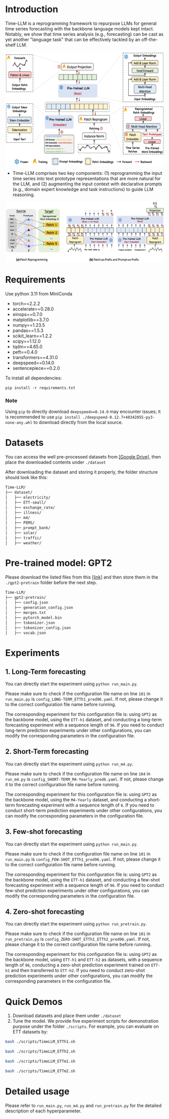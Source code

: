 # Introduction

Time-LLM is a reprogramming framework to repurpose LLMs for general time series forecasting with the backbone language models kept intact.
Notably, we show that time series analysis (e.g., forecasting) can be cast as yet another "language task" that can be effectively tackled by an off-the-shelf LLM.

<p align="center">
<img src="./figures/framework.png" height = "360" alt="" align=center />
</p>

- Time-LLM comprises two key components: (1) reprogramming the input time series into text prototype representations that are more natural for the LLM, and (2) augmenting the input context with declarative prompts (e.g., domain expert knowledge and task instructions) to guide LLM reasoning.

<p align="center">
<img src="./figures/method-detailed-illustration.png" height = "190" alt="" align=center />
</p>

# Requirements

Use python 3.11 from MiniConda

- torch==2.2.2
- accelerate==0.28.0
- einops==0.7.0
- matplotlib==3.7.0
- numpy==1.23.5
- pandas==1.5.3
- scikit_learn==1.2.2
- scipy==1.12.0
- tqdm==4.65.0
- peft==0.4.0
- transformers==4.31.0
- deepspeed==0.14.0
- sentencepiece==0.2.0

To install all dependencies:
```
pip install -r requirements.txt
```

### Note

Using `pip` to directly download `deepspeed==0.14.0` may encounter issues; it is recommended to use `pip install ./deepspeed-0.12.7+40342055-py3-none-any.whl` to download directly from the local source.

# Datasets

You can access the well pre-processed datasets from [[Google Drive]](https://drive.google.com/file/d/1NF7VEefXCmXuWNbnNe858WvQAkJ_7wuP/view?usp=sharing), then place the downloaded contents under `./dataset`

After downloading the dataset and storing it properly, the folder structure should look like this:
```
Time-LLM/
├── dataset/
│   ├── electricity/
│   ├── ETT-small/
│   ├── exchange_rate/
│   ├── illness/
│   ├── m4/
│   ├── PEMS/
│   ├── prompt_bank/
│   ├── solar/
│   ├── traffic/
│   ├── weather/
```

# Pre-trained model: GPT2

Please download the listed files from this [[link]](https://huggingface.co/openai-community/gpt2/tree/main) and then store them in the `./gpt2-pretrain` folder before the next step.
```
Time-LLM/
├── gpt2-pretrain/
│   ├── config.json
│   ├── generation_config.json
│   ├── merges.txt
│   ├── pytorch_model.bin
│   ├── tokenizer.json
│   ├── tokenizer_config.json
│   ├── vocab.json
```

# Experiments

## 1. Long-Term forecasting

You can directly start the experiment using `python run_main.py`.

Please make sure to check if the configuration file name on line `101` in `run_main.py` is `config_LONG-TERM_ETTh1_pred96.yaml`. If not, please change it to the correct configuration file name before running.

The corresponding experiment for this configuration file is: using `GPT2` as the backbone model, using the `ETT-h1` dataset, and conducting a long-term forecasting experiment with a sequence length of `96`. If you need to conduct long-term prediction experiments under other configurations, you can modify the corresponding parameters in the configuration file.

## 2. Short-Term forecasting

You can directly start the experiment using `python run_m4.py`.

Please make sure to check if the configuration file name on line `104` in `run_m4.py` is `config_SHORT-TERM_M4-Yearly_pred6.yaml`. If not, please change it to the correct configuration file name before running.

The corresponding experiment for this configuration file is: using `GPT2` as the backbone model, using the `M4-Yearly` dataset, and conducting a short-term forecasting experiment with a sequence length of `6`. If you need to conduct short-term prediction experiments under other configurations, you can modify the corresponding parameters in the configuration file.

## 3. Few-shot forecasting

You can directly start the experiment using `python run_main.py`.

Please make sure to check if the configuration file name on line `101` in `run_main.py` is `config_FEW-SHOT_ETTh1_pred96.yaml`. If not, please change it to the correct configuration file name before running.

The corresponding experiment for this configuration file is: using `GPT2` as the backbone model, using the `ETT-h1` dataset, and conducting a few-shot forecasting experiment with a sequence length of `96`. If you need to conduct few-shot prediction experiments under other configurations, you can modify the corresponding parameters in the configuration file.

## 4. Zero-shot forecasting

You can directly start the experiment using `python run_pretrain.py`.

Please make sure to check if the configuration file name on line `101` in `run_pretrain.py` is `config_ZERO-SHOT_ETTh1_ETTh2_pred96.yaml`. If not, please change it to the correct configuration file name before running.

The corresponding experiment for this configuration file is: using `GPT2` as the backbone model, using `ETT-h1` and `ETT-h2` as datasets, with a sequence length of `96`, conducting a zero-shot prediction experiment trained on `ETT-h1` and then transferred to `ETT-h2`. If you need to conduct zero-shot prediction experiments under other configurations, you can modify the corresponding parameters in the configuration file.

# Quick Demos

1. Download datasets and place them under `./dataset`
2. Tune the model. We provide five experiment scripts for demonstration purpose under the folder `./scripts`. For example, you can evaluate on ETT datasets by:

```bash
bash ./scripts/TimeLLM_ETTh1.sh 
```
```bash
bash ./scripts/TimeLLM_ETTh2.sh 
```
```bash
bash ./scripts/TimeLLM_ETTm1.sh 
```
```bash
bash ./scripts/TimeLLM_ETTm2.sh
```

# Detailed usage

Please refer to ```run_main.py```, ```run_m4.py``` and ```run_pretrain.py``` for the detailed description of each hyperparameter.